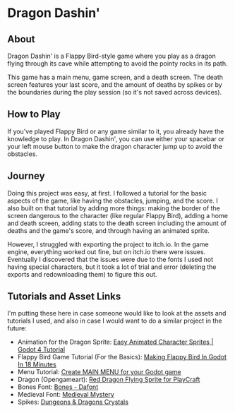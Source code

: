 # Dragon Dashin'

## About

Dragon Dashin' is a Flappy Bird-style game where you play as a dragon flying through its cave while attempting to avoid the pointy rocks in its path.

This game has a main menu, game screen, and a death screen. The death screen features your last score, and the amount of deaths by spikes or by the boundaries during the play session (so it's not saved across devices).

## How to Play

If you've played Flappy Bird or any game similar to it, you already have the knowledge to play. In Dragon Dashin', you can use either your spacebar or your left mouse button to make the dragon character jump up to avoid the obstacles.

## Journey

Doing this project was easy, at first. I followed a tutorial for the basic aspects of the game, like having the obstacles, jumping, and the score. I also built on that tutorial by adding more things: making the border of the screen dangerous to the character (like regular Flappy Bird), adding a home and death screen, adding stats to the death screen including the amount of deaths and the game's score, and through having an animated sprite. 

However, I struggled with exporting the project to itch.io. In the game engine, everything worked out fine, but on itch.io there were issues. Eventually I discovered that the issues were due to the fonts I used not having special characters, but it took a lot of trial and error (deleting the exports and redownloading them) to figure this out. 

## Tutorials and Asset Links

I'm putting these here in case someone would like to look at the assets and tutorials I used, and also in case I would want to do a similar project in the future:

* Animation for the Dragon Sprite: [Easy Animated Character Sprites | Godot 4 Tutorial
](https://www.youtube.com/watch?v=vDqPrBB9U5c)
* Flappy Bird Game Tutorial (For the Basics): [Making Flappy Bird In Godot In 18 Minutes
](https://www.youtube.com/watch?v=A4l7EOinkuU)
* Menu Tutorial: [Create MAIN MENU for your Godot game
](https://www.youtube.com/watch?v=zHYkcJyE52g)
* Dragon (Opengameart): [Red Dragon Flying Sprite for PlayCraft](https://opengameart.org/content/red-dragon)
* Bones Font: [Bones - Dafont](https://www.dafont.com/bones.font)
* Medieval Font: [Medieval Mystery](https://www.dafont.com/medieval-mystery.font)
* Spikes: [Dungeons & Dragons Crystals](https://najimcg.artstation.com/projects/nYKwmK)


